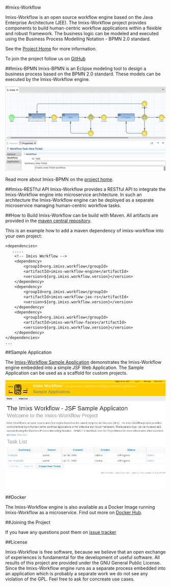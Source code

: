 #Imixs-Workflow

Imixs-Workflow is an open source workflow engine based on the Java Enterprise Architecture (JEE). The Imixs-Workflow project provides components to build human-centric workflow applications within a flexible and robust framework. The business logic can be modeled and executed using the Business Process Modelling Notation - BPMN 2.0 standard. 

See the [Project Home](http://www.imixs.org) for more information. 

To join the project follow us on [GitHub](https://github.com/imixs/imixs-workflow)

##Imixs-BPMN
Imixs-BPMN is an Eclipse modeling tool to design a business process based on the BPMN 2.0 standard. These models can be executed by the Imixs-Workflow engine. 

<img src="screen_001.png" alt="Imixs-BPMN" width="640"/>

Read more about Imixs-BPMN on the [project home](http://www.imixs.org/modeler/). 


##Imixs-RESTful API
Imixs-Workflow provides a RESTful API to integrate the Imixs-Workflow engine into microservice architecture. In such an architecture the Imixs-Workflow engine can be deployed as a separate microservice managing human-centric workflow tasks. 



##How to Build
Imixs-Workflow can be build with Maven. All artifacts are provided in the [maven central repository](http://search.maven.org/#browse).

This is an example how to add a maven dependency of imixs-workflow into your own project:




	<dependencies> 
	   .....
		<!-- Imixs Workflow -->
		<dependency>
			<groupId>org.imixs.workflow</groupId>
			<artifactId>imixs-workflow-engine</artifactId>
			<version>${org.imixs.workflow.version}</version>
		</dependency>
		<dependency>
			<groupId>org.imixs.workflow</groupId>
			<artifactId>imixs-workflow-jax-rs</artifactId>
			<version>${org.imixs.workflow.version}</version>
		</dependency>
		<dependency>
			<groupId>org.imixs.workflow</groupId>
			<artifactId>imixs-workflow-faces</artifactId>
			<version>${org.imixs.workflow.version}</version>
		</dependency>
	</dependencies>
	...

##Sample Application

The [Imixs-Workflow Sample Application](https://github.com/imixs/imixs-jsf-example) demonstrates the Imixs-Workflow engine embedded into a simple JSF Web Application. The Sample Application can be used as a scaffold for custom projects.

<img src="screen_002.png" alt="Imixs-BPMN"  width="640"/>

##Docker

The Imixs-Workflow engine is also available as a Docker Image running Imixs-Workflow as a microservice. Find out more on [Docker Hub](https://hub.docker.com/r/imixs/workflow/).


##Joining the Project

If you have any questions post them on [issue tracker](https://github.com/imixs/imixs-workflow/issues)

##License

Imixs-Workflow is free software, because we believe that an open exchange of experiences is fundamental for the development of useful software. All results of this project are provided under the GNU General Public License. Since the Imixs-Workflow engine runs as a separate process embedded into an application which is probably a separate work we do not see any violation of the GPL. Feel free to ask for concreate use cases. 
